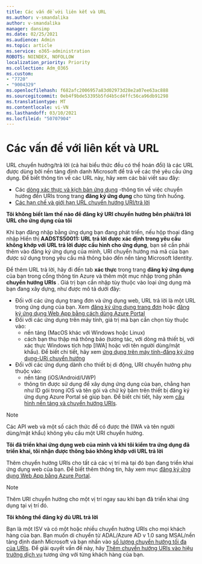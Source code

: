 ```yaml
---
title: Các vấn đề với liên kết và URL
ms.author: v-smandalika
author: v-smandalika
manager: dansimp
ms.date: 02/25/2021
ms.audience: Admin
ms.topic: article
ms.service: o365-administration
ROBOTS: NOINDEX, NOFOLLOW
localization_priority: Priority
ms.collection: Adm_O365
ms.custom:
- "7720"
- "9004329"
ms.openlocfilehash: f682afc2006957a83d02973d28e2a07ee63ac888
ms.sourcegitcommit: 0eb4f9bde53395b5fd4b5cd4ffc56ca96db91298
ms.translationtype: MT
ms.contentlocale: vi-VN
ms.lasthandoff: 03/10/2021
ms.locfileid: "50707904"
---
```

# <a name="issues-with-links-and-urls"></a>Các vấn đề với liên kết và URL

URL chuyển hướng/trả lời (cả hai biểu thức đều có thể hoán đổi) là các URL được dùng bởi nền tảng định danh Microsoft để trả về các thẻ yêu cầu ứng dụng. Để biết thông tin về các URL này, hãy xem các bài viết sau đây:

- Các [dòng xác thực và kịch bản ứng dụng](https://docs.microsoft.com/azure/active-directory/develop/authentication-flows-app-scenarios) -thông tin về việc chuyển hướng đến URIs trong trang **đăng ký ứng dụng** cho từng tình huống.
- [Các hạn chế và giới hạn URL chuyển hướng URI/trả lời](https://docs.microsoft.com/azure/active-directory/develop/reply-url)

**Tôi không biết làm thế nào để đăng ký URI chuyển hướng bên phải/trả lời URL cho ứng dụng của tôi**

Khi bạn đăng nhập bằng ứng dụng bạn đang phát triển, nếu hộp thoại đăng nhập Hiển thị **AADSTS50011: URL trả lời được xác định trong yêu cầu không khớp với URL trả lời được <your app ID> cấu hình cho ứng dụng**, bạn sẽ cần phải thêm vào đăng ký ứng dụng của mình, URI chuyển hướng mà mã của bạn được sử dụng trong yêu cầu mã thông báo đến nền tảng Microsoft Identity.

Để thêm URL trả lời, hãy đi đến tab **xác thực** trong trang **đăng ký ứng dụng** của bạn trong cổng thông tin Azure và thêm một mục nhập trong phần **chuyển hướng URIs** . Giá trị bạn cần nhập tùy thuộc vào loại ứng dụng mà bạn đang xây dựng, như được mô tả dưới đây:

- Đối với các ứng dụng trang đơn và ứng dụng web, URL trả lời là một URL trong ứng dụng của bạn. Xem [đăng ký ứng dụng trang đơn](https://docs.microsoft.com/azure/active-directory/develop/scenario-spa-app-registration#register-a-redirect-uri) hoặc [đăng ký ứng dụng Web App bằng cách dùng Azure Portal](https://docs.microsoft.com/azure/active-directory/develop/scenario-web-app-sign-user-app-registration?tabs=aspnetcore#register-an-app-using-azure-portal)
- Đối với các ứng dụng trên máy tính, giá trị mà bạn cần chọn tùy thuộc vào:
    - nền tảng (MacOS khác với Windows hoặc Linux)
    - cách bạn thu thập mã thông báo (tương tác, với dòng mã thiết bị, với xác thực Windows tích hợp [IWA] hoặc với tên người dùng/mật khẩu).
    Để biết chi tiết, hãy xem [ứng dụng trên máy tính-đăng ký ứng dụng-URi chuyển hướng](https://docs.microsoft.com/azure/active-directory/develop/scenario-desktop-app-registration#redirect-uris)
- Đối với các ứng dụng dành cho thiết bị di động, URI chuyển hướng phụ thuộc vào:
    - nền tảng (iOS/Android/UWP)
    - thông tin được sử dụng để xây dựng ứng dụng của bạn, chẳng hạn như ID gói trong iOS và tên gói và chữ ký băm trên thiết bị đăng ký ứng dụng Azure Portal sẽ giúp bạn. Để biết chi tiết, hãy xem [cấu hình nền tảng và chuyển hướng URIs](https://docs.microsoft.com/azure/active-directory/develop/scenario-mobile-app-registration#platform-configuration-and-redirect-uris).

> [!NOTE]
> Các API web và một số cách thức để có được thẻ (IWA và tên người dùng/mật khẩu) không yêu cầu một URI chuyển hướng.

**Tôi đã triển khai ứng dụng web của mình và khi tôi kiểm tra ứng dụng đã triển khai, tôi nhận được thông báo không khớp với URL trả lời**

Thêm chuyển hướng URIs cho tất cả các vị trí mà tại đó bạn đang triển khai ứng dụng web của bạn. Để biết thêm thông tin, hãy xem mục [đăng ký ứng dụng Web App bằng Azure Portal](https://docs.microsoft.com/azure/active-directory/develop/scenario-web-app-sign-user-app-registration).

> [!NOTE]
> Thêm URI chuyển hướng cho một vị trí ngay sau khi bạn đã triển khai ứng dụng tại vị trí đó.

**Tôi không thể đăng ký đủ URL trả lời**

Bạn là một ISV và có một hoặc nhiều chuyển hướng URIs cho mọi khách hàng của bạn. Bạn muốn di chuyển từ ADAL/Azure AD v 1.0 sang MSAL/nền tảng định danh Microsoft và bạn nhấn vào [số lượng chuyển hướng tối đa của URIs](https://docs.microsoft.com/azure/active-directory/develop/reply-url#maximum-number-of-redirect-uris). Để giải quyết vấn đề này, hãy [Thêm chuyển hướng URIs vào hiệu trưởng dịch vụ](https://docs.microsoft.com/azure/active-directory/develop/reply-url#add-redirect-uris-to-service-principals) tương ứng với từng khách hàng của bạn.
